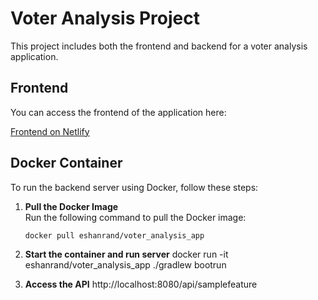 # Voter Analysis Project

This project includes both the frontend and backend for a voter analysis application.

## Frontend

You can access the frontend of the application here:

[Frontend on Netlify](https://gentle-cassata-a909ff.netlify.app/)

## Docker Container

To run the backend server using Docker, follow these steps:

1. **Pull the Docker Image**  
   Run the following command to pull the Docker image:

   ```bash
   docker pull eshanrand/voter_analysis_app
2.  **Start the container and run server** 
docker run -it eshanrand/voter_analysis_app ./gradlew bootrun


3. **Access the API**
http://localhost:8080/api/samplefeature

